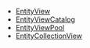 - [EntityView](UI/EntityView.md)
- [EntityViewCatalog](UI/EntityViewCatalog.md)
- [EntityViewPool](UI/EntityViewPool.md)
- [EntityCollectionView](UI/EntityViewPool.md)
